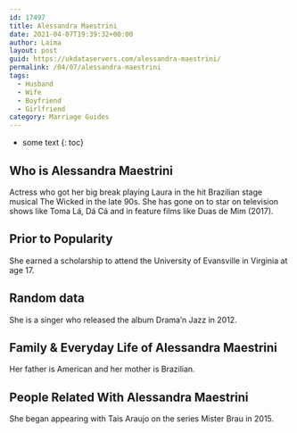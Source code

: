 ```yaml
---
id: 17497
title: Alessandra Maestrini
date: 2021-04-07T19:39:32+00:00
author: Laima
layout: post
guid: https://ukdataservers.com/alessandra-maestrini/
permalink: /04/07/alessandra-maestrini
tags:
  - Husband
  - Wife
  - Boyfriend
  - Girlfriend
category: Marriage Guides
---
```


* some text
{: toc}


## Who is Alessandra Maestrini
                  
                  
                  
Actress who got her big break playing Laura in the hit Brazilian stage musical The Wicked in the late 90s. She has gone on to star on television shows like Toma Lá, Dá Cá and in feature films like Duas de Mim (2017). 
                  
              
            
              
            
                
                
                
## Prior to Popularity
                  
                  
                  
She earned a scholarship to attend the University of Evansville in Virginia at age 17.
                  
              
            
              
            
                
                
                
## Random data
                  
                  
                  
She is a singer who released the album Drama&#8217;n Jazz in 2012.
                  
              
            
              
            
                
                
                
## Family & Everyday Life of Alessandra Maestrini
                  
                  
                  
Her father is American and her mother is Brazilian. 
                  
              
            
              
            
                
                
                
## People Related With Alessandra Maestrini
                  
                  
                  
She began appearing with Tais Araujo on the series Mister Brau in 2015.
                  
              
            
              
            
                
              
            
              
              
            
            
              
            
          
          
          